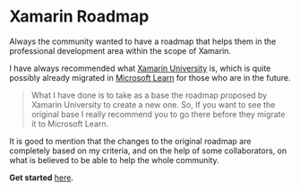 # Xamarin Roadmap

Always the community wanted to have a roadmap that helps them in the professional development area within the scope of Xamarin.

I have always recommended what [Xamarin University](https://university.xamarin.com/) is, which is quite possibly already migrated in [Microsoft Learn](https://docs.microsoft.com/es-es/learn/) for those who are in the future.

> What I have done is to take as a base the roadmap proposed by Xamarin University  to create a new one.  So, If you want to see the original base I really recommend you to go there before they migrate it to Microsoft Learn.

It is good to mention that the changes to the original roadmap are completely based on my criteria, and on the help of some collaborators, on what is believed to be able to help the whole community. 

**Get started** [here](https://luismts.com/blog/xamarin/xamarin-roadmap/). 
